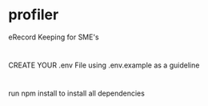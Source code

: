 # profiler

eRecord Keeping for SME's

#

CREATE YOUR .env File using .env.example as a guideline

#

run npm install to install all dependencies
